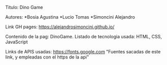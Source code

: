 Titulo: Dino Game

Autores: 
*Bosia Agustina 
*Lucio Tomas
*Simoncini Alejandro

Link GH pages: https://alejandrosimoncini.github.io/

Contenido de la pag: DinoGame.
Listado de tecnologia usada: HTML, CSS, JavaScript

Links de APIS usadas:
https://fonts.google.com "Fuentes sacadas de este link, y empleadas con el https de  la api"

